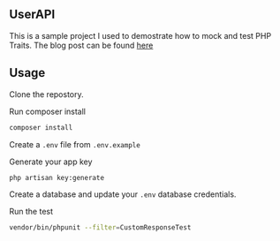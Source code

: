 ## UserAPI

This is a sample project I used to demostrate how to mock and test PHP Traits. The blog post can be found [here](http://stephenjude.tech/articles/mocking-and-testing-php-traits-in-a-laravel-application)

## Usage

Clone the repostory.

Run composer install
```bash
composer install
```

Create a `.env` file from `.env.example` 

Generate your app key
```bash
php artisan key:generate
```

Create a database and update your `.env` database credentials. 

Run the test

```bash
vendor/bin/phpunit --filter=CustomResponseTest
```